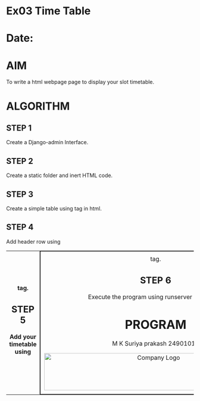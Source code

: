 # Ex03 Time Table
# Date:
# AIM
To write a html webpage page to display your slot timetable.

# ALGORITHM
## STEP 1
Create a Django-admin Interface.

## STEP 2
Create a static folder and inert HTML code.

## STEP 3
Create a simple table using <table> tag in html.

## STEP 4
Add header row using <th> tag.

## STEP 5
Add your timetable using <td> tag.

## STEP 6
Execute the program using runserver command.

# PROGRAM
 M K Suriya prakash
 24901016
 <html>

<head>
    <title>image</title>

</head>
<body>
    <img src="c:\Users\Suriya\Pictures\Screenshots\timetable.png" alt="Company Logo" width="600" height="100" title="Official Logo" />
</body>
<head>
	<style>
        #table1 {
			border-collapse: collapse;
		}
		
		#table1 th, td {
			border: 2.5px solid #100f0f;
			padding: 10px;
			text-align: center;
		}
		
		#table1 th {
			background-color:aqua;
		}
        #table1 td {background-color: beige;}
        #table2 {
			border-collapse: collapse;
		}
		
		#table2 th, td {
			border: 2.5px solid #100f0f;
			padding: 10px;
			text-align: center;
		}
		
		#table2 th {
			background-color:white;
		}
	</style>
</head>
<body>
	<h1>SLOT TIMETABLE M.K.SURIYAPRAKASH(24901016)</h1>
	
	<table id="table1">
		<thead>
			<tr>
				<th>Time</th>
				<th>Monday</th>
				<th>Tuesday</th>
				<th>Wednesday</th>
				<th>Thursday</th>
				<th>Friday</th>
                                <th>Saturday</th>
			</tr>
		</thead>
		<tbody>
			<tr>
				<th>8:00 AM - 10:00 AM</th>
				<td>digital</td>
				<td>IOt</td>
				<td>free</td>
				<td>ML</td>
				<td>ML</td>
                <td>free</td>
			</tr>
			<tr>
				<th>10:00 AM - 12:00 AM</th>
				<td>physics</td>
				<td>free</td>
				<td>python</td>
				<td>maths</td>
				<td>web</td>
                                <td>web</td>
			</tr>
            <tr>
                
                <th>12:00PM - 1:00PM</th>
                <td colspan="6">Lunch</td>
            </tr>
            
    
            
			<tr>
				<th>1:00 PM -3:00 PM</th>
				<td>web</td>
				<td>digital</td>
				<td>free</td>
				<td>physics</td>
				<td>python</td>
                <td>maths</td>
			</tr>
			<!-- Add more rows as needed -->
		</tbody>
	</table>
</body>

<body>
	<h1>SUBJECT CODE</h1>
	
	<table id="table2">
		<thead>
			<tr>
				<th>S.No</th>
				<th>Subject Code</th>
				<th>Subject Name</th>
			</tr>
		</thead>
		<tbody>
			<tr>
				<td>1</td>
				<td width="200">SH3214</td>
				<td width="370" >Quantum physics</td>
				
			</tr>
			<tr>
				<td>2</td>
				<td>19MA222</td>
				<td>Maths</td>
				
			</tr>
			<tr>
				<td>3</td>
				<td>19EE404</td>
				<td>digital electronics</td>
				
			</tr>
            <tr>
                <td>4</td>
                <td>19CS420</td>
                <td>IOt</td>
            </tr>
            <tr>
                <td>
                    5
                </td>
                <td>19AI414</td>
                <td>web application</td>

            </tr>
            <tr>
                <td>6</td>
                <td>19AI410</td>
                <td>Mechine learning</td>
            </tr>
            <tr>
                <td>7</td>
                <td>19AI301</td>
                <td>python programming</td>
            </tr>
        </tbody>
    </table>
</body>        

</html>
# OUTPUT
![image](https://github.com/user-attachments/assets/fedd3652-831a-4495-bf36-0cf904f4f747)

# RESULT
The program for creating slot timetable using basic HTML tags is executed successfully.
